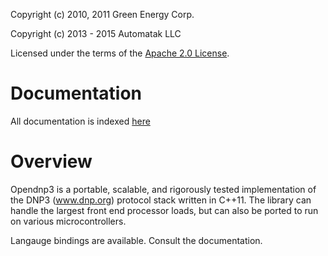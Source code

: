 Copyright (c) 2010, 2011 Green Energy Corp.

Copyright (c) 2013 - 2015 Automatak LLC

Licensed under the terms of the [Apache 2.0 License](http://www.apache.org/licenses/LICENSE-2.0.html).

Documentation
=============

All documentation is indexed [here](http://dnp3.github.io)
  
  
Overview
========

Opendnp3 is a portable, scalable, and rigorously tested implementation 
of the DNP3 (www.dnp.org) protocol stack written in C++11. The library 
can handle the largest front end processor loads, but can also be
ported to run on various microcontrollers.

Langauge bindings are available. Consult the documentation.
